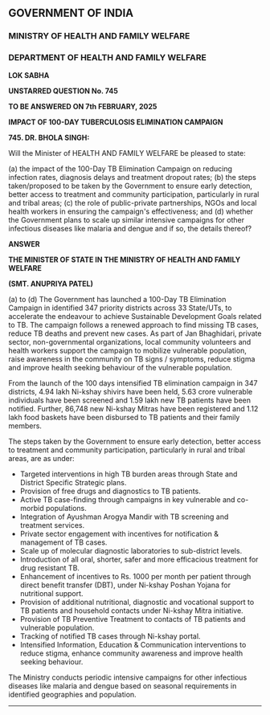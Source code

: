 ## GOVERNMENT OF INDIA

### MINISTRY OF HEALTH AND FAMILY WELFARE

### DEPARTMENT OF HEALTH AND FAMILY WELFARE

**LOK SABHA**

**UNSTARRED QUESTION No. 745**

**TO BE ANSWERED ON 7th FEBRUARY, 2025**

**IMPACT OF 100-DAY TUBERCULOSIS ELIMINATION CAMPAIGN**

**745. DR. BHOLA SINGH:**

Will the Minister of HEALTH AND FAMILY WELFARE be pleased to state:

(a) the impact of the 100-Day TB Elimination Campaign on reducing infection rates, diagnosis delays and treatment dropout rates;
(b) the steps taken/proposed to be taken by the Government to ensure early detection, better access to treatment and community participation, particularly in rural and tribal areas;
(c) the role of public-private partnerships, NGOs and local health workers in ensuring the campaign's effectiveness; and
(d) whether the Government plans to scale up similar intensive campaigns for other infectious diseases like malaria and dengue and if so, the details thereof?

**ANSWER**

**THE MINISTER OF STATE IN THE MINISTRY OF HEALTH AND FAMILY WELFARE**

**(SMT. ANUPRIYA PATEL)**

(a) to (d) The Government has launched a 100-Day TB Elimination Campaign in identified 347 priority districts across 33 State/UTs, to accelerate the endeavour to achieve Sustainable Development Goals related to TB. The campaign follows a renewed approach to find missing TB cases, reduce TB deaths and prevent new cases. As part of Jan Bhaghidari, private sector, non-governmental organizations, local community volunteers and health workers support the campaign to mobilize vulnerable population, raise awareness in the community on TB signs / symptoms, reduce stigma and improve health seeking behaviour of the vulnerable population.

From the launch of the 100 days intensified TB elimination campaign in 347 districts, 4.94 lakh Ni-kshay shivirs have been held, 5.63 crore vulnerable individuals have been screened and 1.59 lakh new TB patients have been notified. Further, 86,748 new Ni-kshay Mitras have been registered and 1.12 lakh food baskets have been disbursed to TB patients and their family members.

The steps taken by the Government to ensure early detection, better access to treatment and community participation, particularly in rural and tribal areas, are as under:

- Targeted interventions in high TB burden areas through State and District Specific Strategic plans.
- Provision of free drugs and diagnostics to TB patients.
- Active TB case-finding through campaigns in key vulnerable and co-morbid populations.
- Integration of Ayushman Arogya Mandir with TB screening and treatment services.
- Private sector engagement with incentives for notification & management of TB cases.
- Scale up of molecular diagnostic laboratories to sub-district levels.
- Introduction of all oral, shorter, safer and more efficacious treatment for drug resistant TB.
- Enhancement of incentives to Rs. 1000 per month per patient through direct benefit transfer (DBT), under Ni-kshay Poshan Yojana for nutritional support.
- Provision of additional nutritional, diagnostic and vocational support to TB patients and household contacts under Ni-kshay Mitra initiative.
- Provision of TB Preventive Treatment to contacts of TB patients and vulnerable population.
- Tracking of notified TB cases through Ni-kshay portal.
- Intensified Information, Education & Communication interventions to reduce stigma, enhance community awareness and improve health seeking behaviour.

The Ministry conducts periodic intensive campaigns for other infectious diseases like malaria and dengue based on seasonal requirements in identified geographies and population.

---

